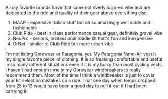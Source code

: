 All my favorite brands have that same not overly logo-ed vibe and are dedicated to the ride and quality of their gear above everything else.

1. MAAP - expensive Italian stuff but oh so amazingly well made and fashionable
2. Club Ride - best in class performance casual gear, definitely gravel vibe
3. NeoPro - serious, professional roadie kit that's fun and inexpensive
4. OrNot - similar to Club Ride but more urban vibe

I'm not listing Gorewear or Patagonia, yet. My Patagonia Nano-Air vest is my single favorite piece of clothing. It is so freaking comfortable and useful in so many different situations even if it is my bulky than most cycling vests. I haven't had enough time in my Gorewear windbreakers to really recommend them. Most of the time I think a windbreaker is just to cover your kit selection mistakes on a ride. That one day when temps dropped from 25 to 13 would have been a good day to pull it out if I had been carrying it.